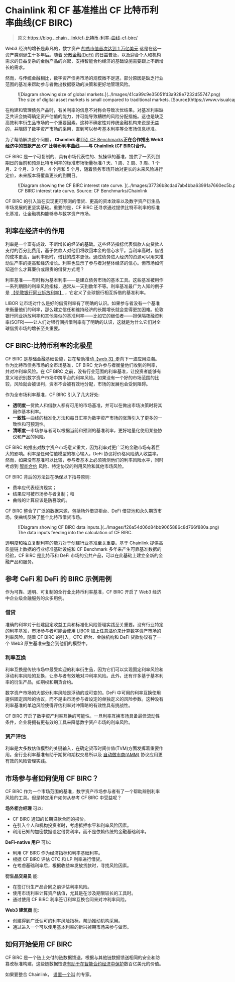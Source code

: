 # Chainlink 和 CF 基准推出 CF 比特币利率曲线(CF BIRC)

> 原文:[https://blog . chain . link/cf-比特币-利率-曲线-cf-birc/](https://blog.chain.link/cf-bitcoin-interest-rate-curve-cf-birc/)

Web3 经济的增长是非凡的，数字资产 [的总市值首次达到 1 万亿美元](https://coinmarketcap.com/charts/) 这是在这一资产类别诞生十多年后。随着 [分散金融(DeFi)](https://chain.link/use-cases/defi) 的日益普及，以及迎合个人和机构需求的日益复杂的金融产品的兴起，支持智能合约经济的基础设施需要跟上不断增长的需求。

然而，与传统金融相比，数字资产债务市场的规模微不足道。部分原因是缺乏行业范围的基准来帮助参与者做出数据驱动的决策和更好地管理风险。

<figure id="attachment_4634" aria-describedby="caption-attachment-4634" style="width: 3840px" class="wp-caption alignnone">![Diagram showing size of global markets.](../Images/41ca99c9e35051fd3a928e7232d55747.png)

<figcaption id="caption-attachment-4634" class="wp-caption-text">The size of digital asset markets is small compared to traditional markets. [Source](https://www.visualcapitalist.com/all-of-the-worlds-money-and-markets-in-one-visualization-2020/)</figcaption>

</figure>

在构建和管理债务产品时，有关利率的信息不对称会导致次优结果。对基准利率缺乏共识会妨碍确定资产估值的能力，并可能导致糟糕的风险分配措施。这也是缺乏高效利率衍生品市场的一个重要因素。这种不确定性对传统金融机构来说是无益的，并阻碍了数字资产市场的采用，直到可以参考基本利率等全市场信息标准。

为了帮助解决这个问题， **Chainlink 和**[T5】CF Benchmarks](https://www.cfbenchmarks.com/)**正在合作推出 Web3 经济中的首款产品:CF 比特币利率曲线——与 Chainlink (CF BIRC)合作。**

CF BIRC 是一个可复制的、具有市场代表性的、抗操纵的基准，提供了一系列到期日的当前和预测比特币利率的标准市场衡量标准:1 天、1 周、2 周、3 周、1 个月、2 个月、3 个月、4 个月和 5 个月，随着债务市场开始对更长的未来风险进行定价，未来版本将覆盖更长的到期日。

<figure id="attachment_4533" aria-describedby="caption-attachment-4533" style="width: 1400px" class="wp-caption alignnone">![Diagram showing the CF BIRC interest rate curve. ](../Images/37736b8cdad7ab4bba63991a7660ec5b.png)

<figcaption id="caption-attachment-4533" class="wp-caption-text">CF BIRC interest rate curve. Source: CF Benchmarks/Chainlink</figcaption>

</figure>

CF BIRC 的引入旨在实现更可预测的借贷、更高的资本效率以及数字资产衍生品市场发展的更坚实基础。重要的是，CF BIRC 还寻求通过提供比特币利率的标准化基准，让金融机构能够参与数字资产市场。

## 利率在经济中的作用

利率是一个富有成效、不断增长的经济的基础。这些经济指标代表借款人向贷款人支付的百分比费用，基于贷款人对他们将收回本金的信心水平。当利率高时，借钱的成本更高，当利率低时，借钱的成本更低。通过债务进入经济的资源可以用来推动生产率的提高和经济增长。利率也显示了参与者对整体经济的信心。但市场如何知道什么才算廉价或昂贵的借贷方式呢？

利率基准——有时称为基本利率——是建立债务市场的基本工具。这些基准被用作一系列期限的利率风险指标，通常从一天到数年不等。利率基准最广为人知的例子是 [【伦敦银行同业拆放利率】](https://www.theice.com/iba/libor) ，它定义了全球银行相互拆借的基准利率。

LIBOR 让市场对什么是好的借贷利率有了明确的认识。如果参与者没有一个基准来衡量他们的利率，那么建立信任和维持经济的长期增长就会变得更加困难。伦敦银行同业拆放利率和其他类似的基准利率——比如它的继任者——担保隔夜融资利率(SOFR)——让人们对银行间拆借利率有了明确的认识，这就是为什么它们对全球借贷市场的增长至关重要。

## CF BIRC:比特币利率的北极星

CF BIRC 是基础金融基础设施，旨在帮助推动[【web 3】](https://chain.link/education/web3)走向下一波应用浪潮。作为比特币债务市场的全市场基准，CF BIRC 允许参与者衡量他们收到的利率，并对冲利率风险。在 CF BIRC 之前，没有行业范围的利率基准，让投资者能够有意义地识别数字资产市场中跨平台的利率风险。如果没有一个好的市场范围的比较，风险就会被误判，资本不会被有效地分配，市场的发展也会受到阻碍。

作为全市场利率基准，CF BIRC 引入了几大好处:

*   **透明度**—贷款人和借款人都有可用的市场基准，并可以在做出市场决策时将其用作基本利率。
*   **一致性**—曲线的标准化方法和每日汇率为数字资产市场的涨落引入了更多的一致性和可预测性。
*   **清晰度**—市场参与者可以根据当前和预测的基准利率，更好地量化使用某些协议和产品的风险。

CF BIRC 的推出对数字资产市场意义重大，因为利率对更广泛的金融市场有着巨大的影响。利率是任何估值模型的核心输入，DeFi 协议将价格风险纳入收益率。然而，如果没有基准可以比较，参与者基本上必须猜测他们的利率风险水平，同时考虑到 [智能合约](https://chain.link/education/smart-contracts) 风险、特定协议的利用风险和其他市场风险。

CF BIRC 背后的方法旨在确保以下指导原则:

*   费率应代表经济现实；
*   结果应可被市场参与者复制；和
*   曲线的计算应该是防篡改的。

CF BIRC 整合了广泛的数据来源，包括场外借贷柜台、DeFi 借贷池和永久期货市场，使曲线反映了整个比特币借贷市场。

<figure id="attachment_4534" aria-describedby="caption-attachment-4534" style="width: 1406px" class="wp-caption alignnone">![Diagram showing CF BIRC data inputs.](../Images/f26a54d06d84bb9065886c8d766f880a.png)

<figcaption id="caption-attachment-4534" class="wp-caption-text">The data inputs feeding into the calculation of CF BIRC.</figcaption>

</figure>

透明度和独立复制利率的能力对于创建行业基准至关重要。基于 Chainlink 提供高质量链上数据的行业标准基础设施和 CF Benchmark 多年来产生可靠基准数据的经验，CF BIRC 是比特币和 DeFi 市场的公共产品，可以在此基础上建立全新的金融产品和服务。

## 参考 CeFi 和 DeFi 的 BIRC 示例用例

作为可靠、透明、可复制的全行业比特币利率基准，CF BIRC 开启了 Web3 经济中企业级金融服务的众多用例。

### 借贷

准确的利率对于创建固定收益工具和标准化风险管理实践至关重要。没有行业特定的利率基准，市场参与者可能会使用 LIBOR 加上任意溢价来计算数字资产市场的利率风险。随着 CF BIRC 的引入，OTC 柜台、金融机构和 DeFi 贷款协议有了一个 Web3 原生基准来整合到他们的模型中。

### 利率互换

利率互换是传统市场中最受欢迎的利率衍生品，因为它们可以实现固定利率风险和浮动利率风险的互换，让参与者有效地对冲利率风险。此外，还有许多基于基本利率的衍生产品，如期权和期货合约。

数字资产市场的大部分利率风险是浮动的或可变的。DeFi 中可用的利率互换使用提供固定风险的协议，而不是由市场参与者设定的单独定义的风险参数。这种没有利率基准的单边风险使得评估利率对冲策略的有效性具有挑战性。

CF BIRC 开启了数字资产利率互换的可能性。一旦利率互换市场具备最佳流动性条件，企业将拥有更有效的工具来降低数字资产市场的利率风险。

### 资产评估

利率是大多数估值模型的关键输入，在确定货币时间价值(TVM)方面发挥着重要作用。全行业利率基准有助于期货和期权交易所以及 [自动做市商(AMM)](https://blog.chain.link/automated-market-maker-amm/) 协议应用更有效的风险管理实践。

## 市场参与者如何使用 CF BIRC？

CF BIRC 作为一个市场范围的基准，数字资产市场参与者有了一个帮助辨别利率风险的工具。但是特定用户如何从参考 CF BIRC 中受益呢？

**场外柜台经理** 可以:

*   CF BIRC 通知的长期贷款合同的报价。
*   在引入个人和机构投资者时，考虑抵押水平和利率风险因素。
*   利用已知的加密数据设定借贷利率，而不是依赖传统的金融基础利率。

**DeFi-native 用户** 可以:

*   利用 CF BIRC 作为经济指标和利率基础利率。
*   根据 CF BIRC 评估 OTC 和 LP 利率进行借贷。
*   在考虑基础利率后，根据收益率发放贷款时，寻找风险因素。

**衍生品交易员** 能:

*   在签订衍生产品合同之前评估利率风险。
*   使用市场利率计算资产估值，尤其是在涉及期限较长的工具时。
*   通过使用 CF BIRC 利率签订利率互换合同来对冲利率风险。

**Web3 建筑商** 能:

*   创建得到广泛认可的利率风险指标，帮助推动机构采用。
*   通过进入一个可以使用基本利率的新兴掉期市场来参与做市。

## 如何开始使用 CF BIRC

CF BIRC 是一个链上交付的[](https://data.chain.link/)链数据馈送，根据与其他链数据馈送相同的安全和防篡改标准构建，这些链数据馈送[有助于在智能合约经济中保护](https://blog.chain.link/chainlink-price-feeds-secure-defi/)数百亿美元的价值。

如果要整合 Chainlink， [设置一个叫](https://chainlinkcommunity.typeform.com/to/lTFQ5fdJ) 的专家。